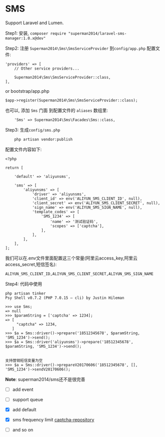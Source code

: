 # SMS

Support Laravel and Lumen.

Step1: 安装, `composer require "superman2014/laravel-sms-manager:1.0.x@dev"`

Step2: 注册 `Superman2014\Sms\SmsServiceProvider` 到`config/app.php` 配置文件:

```
'providers' => [
    // Other service providers...

    Superman2014\Sms\SmsServiceProvider::class,
],

```

or  bootstrap/app.php

```
$app->register(Superman2014\Sms\SmsServiceProvider::class);

```

也可以, 添加 `Sms` 门面 到配置文件的 `aliases` 数组里:

```
    'Sms' => Superman2014\Sms\Facades\Sms::class,
```

Step3: 生成`config/sms.php`

```
    php artisan vendor:publish
```

配置文件内容如下:

```
<?php

return [

    'default' => 'aliyunsms',

    'sms' => [
        'aliyunsms' => [
            'driver' => 'aliyunsms',
            'client_id' => env('ALIYUN_SMS_CLIENT_ID', null),
            'client_secret' => env('ALIYUN_SMS_CLIENT_SECRET', null),
            'sign_name' => env('ALIYUN_SMS_SIGN_NAME', null),
            'template_codes' => [
                'SMS_1234' => [
                    'name' => '测试验证码',
                    'scopes' => ['captcha'],
                ],
            ],
        ],
    ],
];
```

我们可以在.env文件里面配置这三个常量(阿里云access_key,阿里云access_secret,短信签名):

`ALIYUN_SMS_CLIENT_ID,ALIYUN_SMS_CLIENT_SECRET,ALIYUN_SMS_SIGN_NAME`

Step4: 代码中使用

```
php artisan tinker
Psy Shell v0.7.2 (PHP 7.0.15 — cli) by Justin Hileman

>>> use Sms;
=> null
>>> $paramString = ['captcha' => 1234];
=> [
     "captcha" => 1234,
   ]
>>> $a = Sms::driver()->prepare('18512345678', $paramString, 'SMS_1234')->send();
>>> $a = Sms::driver('aliyunsms')->prepare('18512345678', $paramString, 'SMS_1234')->send();


支持营销短信变量为空
>>> $a = Sms::driver()->prepareV20170606('18512345678', [], 'SMS_1234')->sendV20170606();

```

**Note**: superman2014/sms还不是很完善

- [ ] add event
- [ ] support queue
- [x] add default
- [x] sms frequency limit [captcha-repository](https://github.com/superman2014/captcha-repository)
- [ ] and so on



